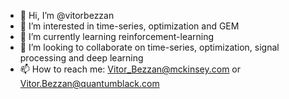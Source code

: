 - 👋 Hi, I’m @vitorbezzan
- 👀 I’m interested in time-series, optimization and GEM
- 🌱 I’m currently learning reinforcement-learning
- 💞️ I’m looking to collaborate on time-series, optimization, signal processing and deep learning
- 📫 How to reach me: Vitor_Bezzan@mckinsey.com or Vitor.Bezzan@quantumblack.com

<!---
vitorbezzan/vitorbezzan is a ✨ special ✨ repository because its `README.md` (this file) appears on your GitHub profile.
You can click the Preview link to take a look at your changes.
--->
